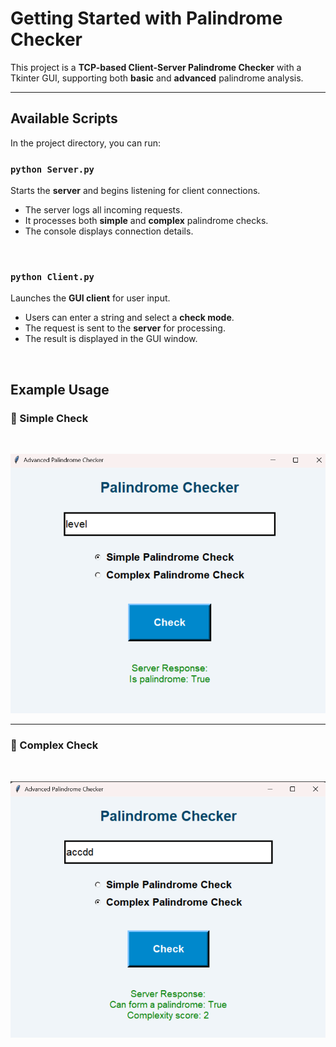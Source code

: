 # Getting Started with Palindrome Checker

This project is a **TCP-based Client-Server Palindrome Checker** with a Tkinter GUI, supporting both **basic** and **advanced** palindrome analysis.

---

## Available Scripts

In the project directory, you can run:

### `python Server.py`
Starts the **server** and begins listening for client connections.

- The server logs all incoming requests.
- It processes both **simple** and **complex** palindrome checks.
- The console displays connection details.
<br>

### `python Client.py`
Launches the **GUI client** for user input.

- Users can enter a string and select a **check mode**.
- The request is sent to the **server** for processing.
- The result is displayed in the GUI window.

<br>

## Example Usage

### 📌 Simple Check
<br>
  
![Simple Check Screenshot](https://github.com/Ahmed-Jawad-Tahmid/Advanced-Palindrome-Checker/blob/main/Simple_palindrome_check.png?raw=true)

---
### 📌 Complex Check
<br>

![Complex Check Screenshot](https://github.com/Ahmed-Jawad-Tahmid/Advanced-Palindrome-Checker/blob/main/Complex_palindrome_check.png?raw=true)
